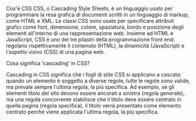 <!-- @format -->

Cos'è CSS
CSS, o Cascading Style Sheets, è un linguaggio usato per programmare la resa grafica di documenti scritti in un linguaggio di markup, come HTML e XML. Le classi CSS sono usate per specificare attributi grafici come font, dimensione, colore, spaziatura, bordo e posizione degli elementi all'interno di una rappresentazione web. Insieme ad HTML e JavaScript, CSS è uno dei tre pilastri della programmazione front end: regolano rispettivamente il contenuto (HTML), la dinamicità (JavaScript) e l'aspetto visivo (CSS) di una pagina web.

Cosa significa 'cascading' in CSS?

Cascading in CSS significa che i fogli di stile CSS si applicano a cascata: quando un elemento è soggetto a diverse regole, tutte le regole sono valide, ma prevale sempre l'ultima regola, la più specifica. Ad esempio, se gli elementi titolo del sito devono essere ancorati a sinistra (regola generale), ma una regola concorrente stabilisce che il titolo deve essere centrato in quella pagina (regola specifica), il titolo verrà presentato come elemento centrato perché viene applicata l'ultima regola, la più specifica.
